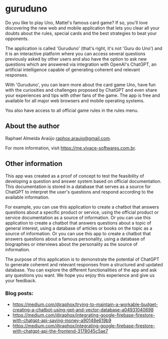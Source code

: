 # guruduno

Do you like to play Uno, Mattel's famous card game? If so, you'll love discovering the new web and mobile application that lets you clear all your doubts about the rules, special cards and the best strategies to beat your opponents.

The application is called 'Guruduno' (that's right, it's not 'Guru do Uno') and it is an interactive platform where you can access several questions previously asked by other users and also have the option to ask new questions which are answered via integration with OpenAI's ChatGPT, an artificial intelligence capable of generating coherent and relevant responses.

With 'Guruduno', you can learn more about the card game Uno, have fun with the curiosities and challenges proposed by ChatGPT and even share your experiences and tips with other fans of the game. The app is free and available for all major web browsers and mobile operating systems.

You also have access to all official game rules in the rules menu.

## About the author

Raphael Almeida Araújo raphox.araujo@gmail.com.

For more information, visit https://me.vivace-softwares.com.br.

## Other information

This app was created as a proof of concept to test the feasibility of developing a question and answer system based on official documentation. This documentation is stored in a database that serves as a source for ChatGPT to interpret the user's questions and respond according to the available information.

For example, you can use this application to create a chatbot that answers questions about a specific product or service, using the official product or service documentation as a source of information. Or you can use this application to create a chatbot that answers questions about a topic of general interest, using a database of articles or books on the topic as a source of information. Or you can use this app to create a chatbot that answers questions about a famous personality, using a database of biographies or interviews about the personality as the source of information.

The purpose of this application is to demonstrate the potential of ChatGPT to generate coherent and relevant responses from a structured and updated database. You can explore the different functionalities of the app and ask any questions you want. We hope you enjoy this experience and give us your feedback.

### Blog posts:

* https://medium.com/@raphox/trying-to-maintain-a-workable-budget-creating-a-chatbot-using-gpt-and-vector-database-a04931040698
* https://medium.com/@raphox/integrating-google-firebase-firestore-with-chatgpt-api-saving-money-a90148e619b9
* https://medium.com/@raphox/integrating-google-firebase-firestore-with-chatgpt-api-the-frontend-3178045c5ae7
